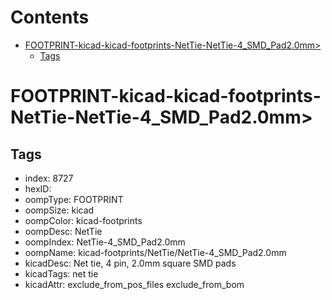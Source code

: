 



Contents
========

* [FOOTPRINT-kicad-kicad-footprints-NetTie-NetTie-4_SMD_Pad2.0mm>](#footprint-kicad-kicad-footprints-nettie-nettie-4_smd_pad20mm)
	* [Tags](#tags)

# FOOTPRINT-kicad-kicad-footprints-NetTie-NetTie-4_SMD_Pad2.0mm>

## Tags

- index: 8727
- hexID: 
- oompType: FOOTPRINT
- oompSize: kicad
- oompColor: kicad-footprints
- oompDesc: NetTie
- oompIndex: NetTie-4_SMD_Pad2.0mm
- oompName: kicad-footprints/NetTie/NetTie-4_SMD_Pad2.0mm
- kicadDesc: Net tie, 4 pin, 2.0mm square SMD pads
- kicadTags: net tie
- kicadAttr: exclude_from_pos_files exclude_from_bom
